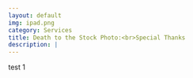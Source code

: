 ```yaml
---
layout: default
img: ipad.png
category: Services
title: Death to the Stock Photo:<br>Special Thanks
description: |
---
```

  test 1